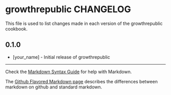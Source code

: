 growthrepublic CHANGELOG
========================

This file is used to list changes made in each version of the growthrepublic cookbook.

0.1.0
-----
- [your_name] - Initial release of growthrepublic

- - -
Check the [Markdown Syntax Guide](http://daringfireball.net/projects/markdown/syntax) for help with Markdown.

The [Github Flavored Markdown page](http://github.github.com/github-flavored-markdown/) describes the differences between markdown on github and standard markdown.

